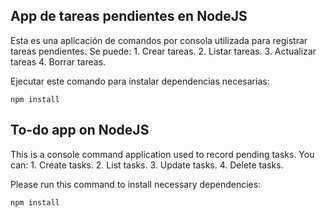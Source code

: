 
## App de tareas pendientes en NodeJS 

Esta es una aplicación de comandos por consola utilizada para registrar tareas pendientes. 
Se puede: 
    1. Crear tareas. 
    2. Listar tareas. 
    3. Actualizar tareas 
    4. Borrar tareas. 
    
Ejecutar este comando para instalar dependencias necesarias:
```
npm install     
```

## To-do app on NodeJS

This is a console command application used to record pending tasks. 
You can: 
    1. Create tasks. 
    2. List tasks. 
    3. Update tasks. 
    4. Delete tasks. 

Please run this command to install necessary dependencies:

```
npm install 
``` 